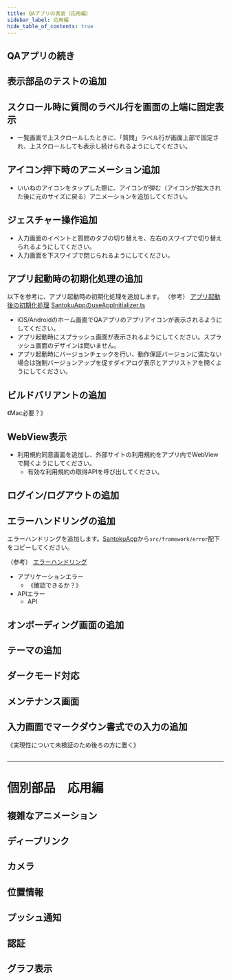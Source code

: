 ```yaml
---
title: QAアプリの実装（応用編）
sidebar_label: 応用編
hide_table_of_contents: true
---
```


## QAアプリの続き

## 表示部品のテストの追加


## スクロール時に質問のラベル行を画面の上端に固定表示
- 一覧画面で上スクロールしたときに、「質問」ラベル行が画面上部で固定され、上スクロールしても表示し続けられるようにしてください。

## アイコン押下時のアニメーション追加
- いいねのアイコンをタップした際に、アイコンが弾む（アイコンが拡大された後に元のサイズに戻る）アニメーションを追加してください。

## ジェスチャー操作追加
- 入力画面のイベントと質問のタブの切り替えを、左右のスワイプで切り替えられるようにしてください。
- 入力画面を下スワイプで閉じられるようにしてください。

## アプリ起動時の初期化処理の追加
以下を参考に、アプリ起動時の初期化処理を追加します。
（参考）
[アプリ起動後の初期化処理](https://fintan-contents.github.io/mobile-app-crib-notes/react-native/santoku/application-architecture/life-cycle-management/initialization)
[SantokuAppのuseAppInitializer.ts](https://github.com/ws-4020/mobile-app-crib-notes/blob/master/example-app/SantokuApp/src/framework/initialize/useAppInitializer.ts)

- iOS/Androidのホーム画面でQAアプリのアプリアイコンが表示されるようにしてください。
- アプリ起動時にスプラッシュ画面が表示されるようにしてください。スプラッシュ画面のデザインは問いません。
- アプリ起動時にバージョンチェックを行い、動作保証バージョンに満たない場合は強制バージョンアップを促すダイアログ表示とアプリストアを開くようにしてください。

## ビルドバリアントの追加
《Mac必要？》

## WebView表示
- 利用規約同意画面を追加し、外部サイトの利用規約をアプリ内でWebViewで開くようにしてください。
  - 有効な利用規約の取得APIを呼び出してください。

## ログイン/ログアウトの追加


## エラーハンドリングの追加
エラーハンドリングを追加します。[SantokuApp](https://github.com/ws-4020/mobile-app-crib-notes/tree/master/example-app/SantokuApp)から`src/framework/error`配下をコピーしてください。

（参考）
[エラーハンドリング](https://fintan-contents.github.io/mobile-app-crib-notes/react-native/santoku/application-architecture/error-handling/overview)

- アプリケーションエラー
  - 《確認できるか？》
- APIエラー
  - API





## オンボーディング画面の追加
## テーマの追加
## ダークモード対応
## メンテナンス画面
## 入力画面でマークダウン書式での入力の追加
《実現性について未検証のため後ろの方に置く》

## 
## 
## 
## 

---
# 個別部品　応用編

## 複雑なアニメーション
## ディープリンク
## カメラ
## 位置情報
## プッシュ通知
## 認証
## グラフ表示
## 
## 
## 
## 
